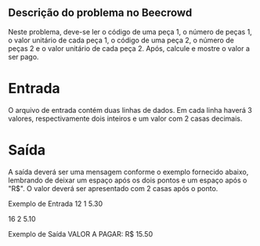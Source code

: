 ## Descrição do problema no Beecrowd
Neste problema, deve-se ler o código de uma peça 1, o número de peças 1, o valor unitário de cada peça 1, o código de uma peça 2, o número de
peças 2 e o valor unitário de cada peça 2. Após, calcule e mostre o valor a ser pago.

# Entrada
O arquivo de entrada contém duas linhas de dados. Em cada linha haverá 3 valores, respectivamente dois inteiros e um valor com 2 casas
decimais.

# Saída
A saída deverá ser uma mensagem conforme o exemplo fornecido abaixo, lembrando de deixar um espaço após os dois pontos e um espaço após o
"R$". O valor deverá ser apresentado com 2 casas após o ponto.

Exemplo de Entrada
12 1 5.30

16 2 5.10

Exemplo de Saída
VALOR A PAGAR: R$ 15.50
